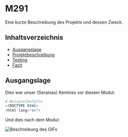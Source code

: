 # M291

Eine kurze Beschreibung des Projekts und dessen Zweck.

## Inhaltsverzeichnis

- [Ausgangslage](#ausgangslage)
- [Projektbeschreibung](#projektbeschreibung)
- [Testing](#testing)
- [Fazit](#fazit)

## Ausgangslage

Dies war unser (Serainas) Kentniss vor diesem Modul:

```bash
# Beispielbefehle
<!DOCTYPE html>
<html lang="en">

```
Und dies nach dem Modul:

![Beschreibung des GIFs](https://media1.tenor.com/m/IpT37hF7X0YAAAAd/you-didnt-have-to-cut-me-off-meme-you-didnt-have-to-cut-me-off.gif)

